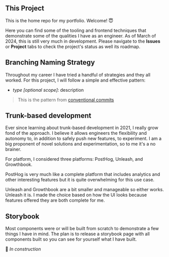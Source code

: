 ## This Project


This is the home repo for my portfolio. Welcome! 😇

Here you can find some of the tooling and frontend techniques that demonstrate some of the qualities I have as an engineer. As of March of 2024, this is still very much in development. Please navigate to the **Issues** or **Project** tabs to check the project's status as well its roadmap.


## Branching Naming Strategy

Throughout my career I have tried a handful of strategies and they all worked. For this project, I will follow a simple and effective pattern:

 - _type_  _[optional scope]_: description


 > This is the pattern from [conventional commits](https://www.conventionalcommits.org/en/v1.0.0/)

## Trunk-based development

Ever since learning about trunk-based development in 2021, I really grow fond of the approach. I believe it allows engineers the flexibility and autonomy to, in addition to safely push new features, to experiment. I am a big proponent of novel solutions and experimentation, so to me it's a no brainer.

For platform, I considered three platforms: PostHog, Unleash, and Growthbook. 

PostHog is very much like a complete platform that includes analytics and other interesting features but it is quite overwhelming for this use case. 

Unleash and Growthbook are a bit smaller and manageable so either works. Unleash it is. I made the choice based on how the UI looks because features offered they are both complete for me.


## Storybook

Most components were or will be built from scratch to demonstrate a few things I have in mind. The plan is to release a storybook page with all components built so you can see for yourself what I have built. 

🚧 _In construction_
